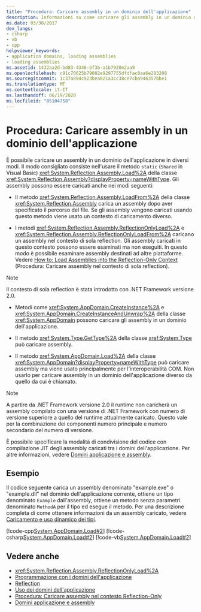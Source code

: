 ```yaml
---
title: "Procedura: Caricare assembly in un dominio dell'applicazione"
description: Informazioni su come caricare gli assembly in un dominio applicazione in .NET. Il modo consigliato consiste nell'usare il metodo Load statico (o condiviso) in System. Reflection. assembly.
ms.date: 03/30/2017
dev_langs:
- csharp
- vb
- cpp
helpviewer_keywords:
- application domains, loading assemblies
- loading assemblies
ms.assetid: 1432aa2d-bd83-4346-bf3b-a1b7920e2aa9
ms.openlocfilehash: c91c70625b79002e9297755dfdfac8aa6e283208
ms.sourcegitcommit: 1c37a894c923bea021a3cc38ce7cba946357bbe1
ms.translationtype: MT
ms.contentlocale: it-IT
ms.lasthandoff: 06/19/2020
ms.locfileid: "85104758"
---
```

# <a name="how-to-load-assemblies-into-an-application-domain"></a>Procedura: Caricare assembly in un dominio dell'applicazione
È possibile caricare un assembly in un dominio dell'applicazione in diversi modi. Il modo consigliato consiste nell'usare il metodo `static` (`Shared` in Visual Basic) <xref:System.Reflection.Assembly.Load%2A> della classe <xref:System.Reflection.Assembly?displayProperty=nameWithType>. Gli assembly possono essere caricati anche nei modi seguenti:  
  
- Il metodo <xref:System.Reflection.Assembly.LoadFrom%2A> della classe <xref:System.Reflection.Assembly> carica un assembly dopo aver specificato il percorso del file. Se gli assembly vengono caricati usando questo metodo viene usato un contesto di caricamento diverso.  
  
- I metodi <xref:System.Reflection.Assembly.ReflectionOnlyLoad%2A> e <xref:System.Reflection.Assembly.ReflectionOnlyLoadFrom%2A> caricano un assembly nel contesto di sola reflection. Gli assembly caricati in questo contesto possono essere esaminati ma non eseguiti. In questo modo è possibile esaminare assembly destinati ad altre piattaforme. Vedere [How to: Load Assemblies into the Reflection-Only Context](../reflection-and-codedom/how-to-load-assemblies-into-the-reflection-only-context.md) (Procedura: Caricare assembly nel contesto di sola reflection).  
  
> [!NOTE]
> Il contesto di sola reflection è stata introdotto con .NET Framework versione 2.0.  
  
- Metodi come <xref:System.AppDomain.CreateInstance%2A> e <xref:System.AppDomain.CreateInstanceAndUnwrap%2A> della classe <xref:System.AppDomain> possono caricare gli assembly in un dominio dell'applicazione.  
  
- Il metodo <xref:System.Type.GetType%2A> della classe <xref:System.Type> può caricare assembly.  
  
- Il metodo <xref:System.AppDomain.Load%2A> della classe <xref:System.AppDomain?displayProperty=nameWithType> può caricare assembly ma viene usato principalmente per l'interoperabilità COM. Non usarlo per caricare assembly in un dominio dell'applicazione diverso da quello da cui è chiamato.  
  
> [!NOTE]
> A partire da .NET Framework versione 2.0 il runtime non caricherà un assembly compilato con una versione di .NET Framework con numero di versione superiore a quello del runtime attualmente caricato. Questo vale per la combinazione dei componenti numero principale e numero secondario del numero di versione.  
  
 È possibile specificare la modalità di condivisione del codice con compilazione JIT degli assembly caricati tra i domini dell'applicazione. Per altre informazioni, vedere [Domini applicazione e assembly](application-domains.md#application-domains-and-assemblies).  
  
## <a name="example"></a>Esempio  
 Il codice seguente carica un assembly denominato "example.exe" o "example.dll" nel dominio dell'applicazione corrente, ottiene un tipo denominato `Example` dall'assembly, ottiene un metodo senza parametri denominato `MethodA` per il tipo ed esegue il metodo. Per una descrizione completa di come ottenere informazioni da un assembly caricato, vedere [Caricamento e uso dinamico dei tipi](../reflection-and-codedom/dynamically-loading-and-using-types.md).  
  
 [!code-cpp[System.AppDomain.Load#2](../../../samples/snippets/cpp/VS_Snippets_CLR_System/system.appdomain.load/cpp/source2.cpp#2)]
 [!code-csharp[System.AppDomain.Load#2](../../../samples/snippets/csharp/VS_Snippets_CLR_System/system.appdomain.load/cs/source2.cs#2)]
 [!code-vb[System.AppDomain.Load#2](../../../samples/snippets/visualbasic/VS_Snippets_CLR_System/system.appdomain.load/vb/source2.vb#2)]  
  
## <a name="see-also"></a>Vedere anche

- <xref:System.Reflection.Assembly.ReflectionOnlyLoad%2A>
- [Programmazione con i domini dell'applicazione](application-domains.md#programming-with-application-domains)
- [Reflection](../reflection-and-codedom/reflection.md)
- [Uso dei domini dell'applicazione](use.md)
- [Procedura: Caricare assembly nel contesto Reflection-Only](../reflection-and-codedom/how-to-load-assemblies-into-the-reflection-only-context.md)
- [Domini applicazione e assembly](application-domains.md#application-domains-and-assemblies)
